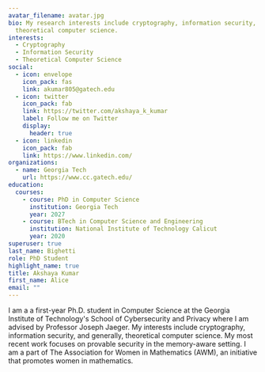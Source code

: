 ```yaml
---
avatar_filename: avatar.jpg
bio: My research interests include cryptography, information security, and
  theoretical computer science.
interests:
  - Cryptography
  - Information Security
  - Theoretical Computer Science
social:
  - icon: envelope
    icon_pack: fas
    link: akumar805@gatech.edu
  - icon: twitter
    icon_pack: fab
    link: https://twitter.com/akshaya_k_kumar
    label: Follow me on Twitter
    display:
      header: true
  - icon: linkedin
    icon_pack: fab
    link: https://www.linkedin.com/
organizations:
  - name: Georgia Tech
    url: https://www.cc.gatech.edu/
education:
  courses:
    - course: PhD in Computer Science
      institution: Georgia Tech
      year: 2027
    - course: BTech in Computer Science and Engineering
      institution: National Institute of Technology Calicut
      year: 2020
superuser: true
last_name: Bighetti
role: PhD Student
highlight_name: true
title: Akshaya Kumar
first_name: Alice
email: ""
---
```

I am a a first-year Ph.D. student in Computer Science at the Georgia Institute of Technology's School of Cybersecurity and Privacy where I am advised by Professor Joseph Jaeger. My interests include cryptography, information security, and generally, theoretical computer science. My most recent work focuses on provable security in the memory-aware setting. I am a part of The Association for Women in Mathematics (AWM), an initiative that promotes women in mathematics.